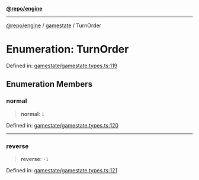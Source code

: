 [**@repo/engine**](../../README.md)

***

[@repo/engine](../../modules.md) / [gamestate](../README.md) / TurnOrder

# Enumeration: TurnOrder

Defined in: [gamestate/gamestate.types.ts:119](https://github.com/alexqguo/drinking-board-game-v3/blob/c54738830b911cea80ee4f6fef46ab8be3a3f8a1/packages/engine/src/gamestate/gamestate.types.ts#L119)

## Enumeration Members

### normal

> **normal**: `1`

Defined in: [gamestate/gamestate.types.ts:120](https://github.com/alexqguo/drinking-board-game-v3/blob/c54738830b911cea80ee4f6fef46ab8be3a3f8a1/packages/engine/src/gamestate/gamestate.types.ts#L120)

***

### reverse

> **reverse**: `-1`

Defined in: [gamestate/gamestate.types.ts:121](https://github.com/alexqguo/drinking-board-game-v3/blob/c54738830b911cea80ee4f6fef46ab8be3a3f8a1/packages/engine/src/gamestate/gamestate.types.ts#L121)
